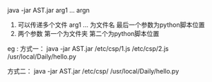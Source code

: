 

java -jar AST.jar arg1 ... argn

1. 可以传递多个文件 arg1 ... 为文件名   最后一个参数为python脚本位置 
2. 两个参数  第一个为文件夹  第二个为python脚本位置

eg : 
方式一：  java -jar AST.jar  /etc/csp/1.js  /etc/csp/2.js   /usr/local/Daily/hello.py

方式二：  java -jar AST.jar  /etc/csp/  /usr/local/Daily/hello.py
